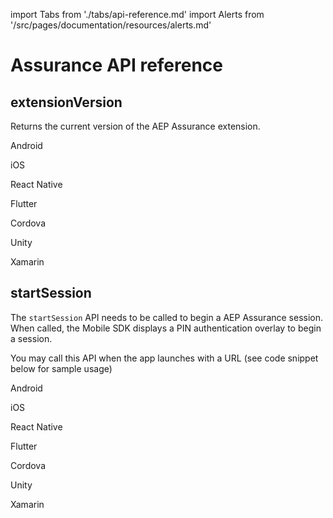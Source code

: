 import Tabs from './tabs/api-reference.md'
import Alerts from '/src/pages/documentation/resources/alerts.md'

# Assurance API reference

<Alerts query="platform=outdated-version&componentClass=InlineNestedAlert"/>

## extensionVersion

Returns the current version of the AEP Assurance extension.

<TabsBlock orientation="horizontal" slots="heading, content" repeat="7"/>

Android

<Tabs query="platform=android&api=extension-version"/>

iOS

<Tabs query="platform=ios&api=extension-version"/>

React Native

<Tabs query="platform=react-native&api=extension-version"/>

Flutter

<Tabs query="platform=flutter&api=extension-version"/>

Cordova

<Tabs query="platform=cordova&api=extension-version"/>

Unity

<Tabs query="platform=unity&api=extension-version"/>

Xamarin

<Tabs query="platform=xamarin&api=extension-version"/>

## startSession

The `startSession` API needs to be called to begin a AEP Assurance session. When called, the Mobile SDK displays a PIN authentication overlay to begin a session.

<InlineAlert variant="info" slots="text"/>

You may call this API when the app launches with a URL (see code snippet below for sample usage)

<TabsBlock orientation="horizontal" slots="heading, content" repeat="7"/>

Android

<Tabs query="platform=android&api=start-session"/>

iOS

<Tabs query="platform=ios&api=start-session"/>

React Native

<Tabs query="platform=react-native&api=start-session"/>

Flutter

<Tabs query="platform=flutter&api=start-session"/>

Cordova

<Tabs query="platform=cordova&api=start-session"/>

Unity

<Tabs query="platform=unity&api=start-session"/>

Xamarin

<Tabs query="platform=xamarin&api=start-session"/>
